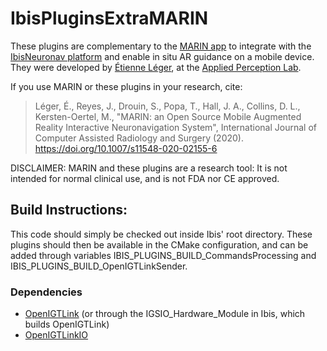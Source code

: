 # IbisPluginsExtraMARIN
These plugins are complementary to the [MARIN app](https://github.com/AppliedPerceptionLab/MARIN) to integrate with the [IbisNeuronav platform](https://github.com/IbisNeuronav/Ibis) and enable in situ AR guidance on a mobile device. They were developed by [Étienne Léger](https://ap-lab.ca/people/etienneleger/), at the [Applied Perception Lab](https://ap-lab.ca/).

If you use MARIN or these plugins in your research, cite: 
> Léger, É., Reyes, J., Drouin, S., Popa, T., Hall, J. A., Collins, D. L., Kersten-Oertel, M., "MARIN: an Open Source Mobile Augmented Reality Interactive Neuronavigation System", International Journal of Computer Assisted Radiology and Surgery (2020). https://doi.org/10.1007/s11548-020-02155-6

DISCLAIMER: MARIN and these plugins are a research tool: It is not intended for normal clinical use, and is not FDA nor CE approved.

## Build Instructions:  

This code should simply be checked out inside Ibis' root directory. These plugins should then be available in the CMake configuration, and can be added through variables IBIS_PLUGINS_BUILD_CommandsProcessing and IBIS_PLUGINS_BUILD_OpenIGTLinkSender. 

### Dependencies  
* [OpenIGTLink](https://github.com/openigtlink/OpenIGTLink) (or through the IGSIO_Hardware_Module in Ibis, which builds OpenIGTLink)  
* [OpenIGTLinkIO](https://github.com/errollgarner/OpenIGTLinkIO/tree/UDP_support)

